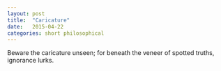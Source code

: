 ```yaml
---
layout: post
title:  "Caricature"
date:   2015-04-22
categories: short philosophical
---
```


Beware the caricature unseen; for beneath the veneer of spotted truths, ignorance lurks.